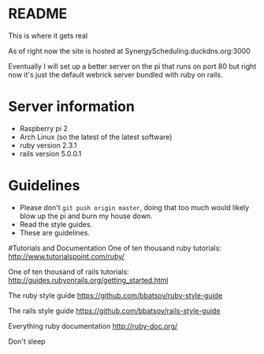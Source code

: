 # README

This is where it gets real


As of right now the site is hosted at SynergyScheduling.duckdns.org:3000

Eventually I will set up a better server on the pi that runs on port 80 but right now it's just the default webrick server bundled with ruby on rails.

# Server information
* Raspberry pi 2
* Arch Linux (so the latest of the latest software)
* ruby version 2.3.1
* rails version 5.0.0.1

# Guidelines
* Please don't `git push origin master`, doing that too much would likely blow up the pi and burn my house down.
* Read the style guides.
* These are guidelines.

#Tutorials and Documentation
One of ten thousand ruby tutorials:
    http://www.tutorialspoint.com/ruby/

One of ten thousand of rails tutorials:
    http://guides.rubyonrails.org/getting_started.html

The ruby style guide
    https://github.com/bbatsov/ruby-style-guide

The rails style guide
    https://github.com/bbatsov/rails-style-guide

Everything ruby documentation
    http://ruby-doc.org/



Don't sleep

